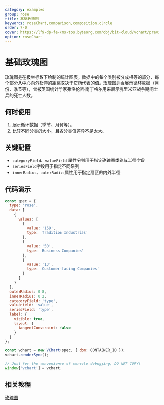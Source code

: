```yaml
---
category: examples
group: rose
title: 基础玫瑰图
keywords: roseChart,comparison,composition,circle
order: 7-0
cover: https://lf9-dp-fe-cms-tos.byteorg.com/obj/bit-cloud/vchart/preview/rose-chart/basic-rose.png
option: roseChart
---
```


# 基础玫瑰图

玫瑰图是在极坐标系下绘制的统计图表，数据中的每个类别被分成相等的部分，每个部分从中心向外延伸的距离取决于它所代表的值。玫瑰图适合展示循环数据（月份、季节等），曾被英国统计学家弗洛伦斯·南丁格尔用来展示克里米亚战争期间士兵的死亡人数。

## 何时使用

1. 展示循环数据（季节、月份等）。
2. 比较不同分类的大小，且各分类值差异不是太大。

## 关键配置

- `categoryField`、`valueField` 属性分别用于指定玫瑰图类别与半径字段
- `seriesField`字段用于指定不同系列
- `innerRadius`、`outerRadius`属性用于指定扇区的内外半径

## 代码演示

```javascript livedemo
const spec = {
  type: 'rose',
  data: [
    {
      values: [
        {
          value: '159',
          type: 'Tradition Industries'
        },
        {
          value: '50',
          type: 'Business Companies'
        },
        {
          value: '13',
          type: 'Customer-facing Companies'
        }
      ]
    }
  ],
  outerRadius: 0.8,
  innerRadius: 0.2,
  categoryField: 'type',
  valueField: 'value',
  seriesField: 'type',
  label: {
    visible: true,
    layout: {
      tangentConstraint: false
    }
  }
};

const vchart = new VChart(spec, { dom: CONTAINER_ID });
vchart.renderSync();

// Just for the convenience of console debugging, DO NOT COPY!
window['vchart'] = vchart;
```

## 相关教程

[玫瑰图](link)

